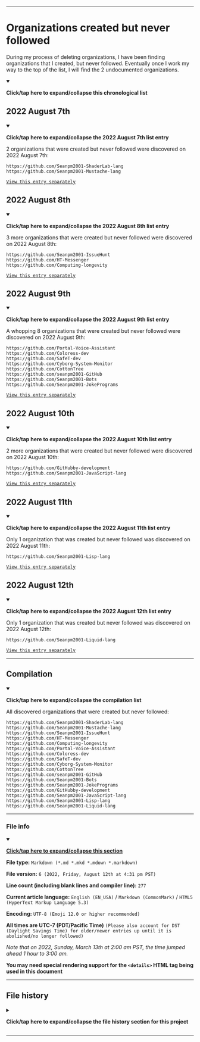 
***

# Organizations created but never followed

During my process of deleting organizations, I have been finding organizations that I created, but never followed. Eventually once I work my way to the top of the list, I will find the 2 undocumented organizations.

<details open><summary><p lang="en"><b>Click/tap here to expand/collapse this chronological list</b></p></summary>

## 2022 August 7th

<details open><summary><p lang="en"><b>Click/tap here to expand/collapse the 2022 August 7th list entry</b></p></summary>

2 organizations that were created but never followed were discovered on 2022 August 7th:

```urll
https://github.com/Seanpm2001-ShaderLab-lang
https://github.com/Seanpm2001-Mustache-lang
```

</details> <!-- 2022 August 7th !-->

[`View this entry separately`](/Follows/NeverFollowed/Discoveries/2022/08_August/07/README.urll)

## 2022 August 8th

<details open><summary><p lang="en"><b>Click/tap here to expand/collapse the 2022 August 8th list entry</b></p></summary>

3 more organizations that were created but never followed were discovered on 2022 August 8th:

```urll
https://github.com/Seanpm2001-IssueHunt
https://github.com/HT-Messenger
https://github.com/Computing-longevity
```

</details> <!-- 2022 August 8th !-->

[`View this entry separately`](/Follows/NeverFollowed/Discoveries/2022/08_August/08/README.urll)

## 2022 August 9th

<details open><summary><p lang="en"><b>Click/tap here to expand/collapse the 2022 August 9th list entry</b></p></summary>

A whopping 8 organizations that were created but never followed were discovered on 2022 August 9th:

```urll
https://github.com/Portal-Voice-Assistant
https://github.com/Coloress-dev
https://github.com/SafeT-dev
https://github.com/Cyborg-System-Monitor
https://github.com/CottonTree
https://github.com/seanpm2001-GitHub
https://github.com/Seanpm2001-Bots
https://github.com/Seanpm2001-JokePrograms
```

</details> <!-- 2022 August 9th !-->

[`View this entry separately`](/Follows/NeverFollowed/Discoveries/2022/08_August/09/README.urll)

## 2022 August 10th

<details open><summary><p lang="en"><b>Click/tap here to expand/collapse the 2022 August 10th list entry</b></p></summary>

2 more organizations that were created but never followed were discovered on 2022 August 10th:

```urll
https://github.com/GitHubby-development
https://github.com/Seanpm2001-JavaScript-lang
```

</details> <!-- 2022 August 10th !-->

[`View this entry separately`](/Follows/NeverFollowed/Discoveries/2022/08_August/10/README.urll)

## 2022 August 11th

<details open><summary><p lang="en"><b>Click/tap here to expand/collapse the 2022 August 11th list entry</b></p></summary>

Only 1 organization that was created but never followed was discovered on 2022 August 11th:

```urll
https://github.com/Seanpm2001-Lisp-lang
```

</details> <!-- 2022 August 11th !-->

[`View this entry separately`](/Follows/NeverFollowed/Discoveries/2022/08_August/11/README.urll)

</details>

## 2022 August 12th

<details open><summary><p lang="en"><b>Click/tap here to expand/collapse the 2022 August 12th list entry</b></p></summary>

Only 1 organization that was created but never followed was discovered on 2022 August 12th:

```urll
https://github.com/Seanpm2001-Liquid-lang
```

</details> <!-- 2022 August 12th !-->

[`View this entry separately`](/Follows/NeverFollowed/Discoveries/2022/08_August/12/README.urll)

</details>

***

## Compilation

<details open><summary><p lang="en"><b>Click/tap here to expand/collapse the compilation list</b></p></summary>

All discovered organizations that were created but never followed:

```urll
https://github.com/Seanpm2001-ShaderLab-lang
https://github.com/Seanpm2001-Mustache-lang
https://github.com/Seanpm2001-IssueHunt
https://github.com/HT-Messenger
https://github.com/Computing-longevity
https://github.com/Portal-Voice-Assistant
https://github.com/Coloress-dev
https://github.com/SafeT-dev
https://github.com/Cyborg-System-Monitor
https://github.com/CottonTree
https://github.com/seanpm2001-GitHub
https://github.com/Seanpm2001-Bots
https://github.com/Seanpm2001-JokePrograms
https://github.com/GitHubby-development
https://github.com/Seanpm2001-JavaScript-lang
https://github.com/Seanpm2001-Lisp-lang
https://github.com/Seanpm2001-Liquid-lang
```

</details>

***

### File info

<details open><summary><p lang="en"><b><u>Click/tap here to expand/collapse this section</u></b></p></summary>

**File type:** `Markdown (*.md *.mkd *.mdown *.markdown)`

**File version:** `6 (2022, Friday, August 12th at 4:31 pm PST)`

**Line count (including blank lines and compiler line):** `277`

**Current article language:** `English (EN_USA)` / `Markdown (CommonMark)` / `HTML5 (HyperText Markup Language 5.3)`

**Encoding:** `UTF-8 (Emoji 12.0 or higher recommended)`

**All times are UTC-7 (PDT/Pacific Time)** `(Please also account for DST (Daylight Savings Time) for older/newer entries up until it is abolished/no longer followed)`

_Note that on 2022, Sunday, March 13th at 2:00 am PST, the time jumped ahead 1 hour to 3:00 am._

**You may need special rendering support for the `<details>` HTML tag being used in this document**

</details>

***

## File history

<details><summary><p lang="en"><b>Click/tap here to expand/collapse the file history section for this project</b></p></summary>

<details><summary><p lang="en"><b>Version 1 (2022, Sunday, August 7th at 4:19 pm PST)</b></p></summary>

**This version was made by:** [`@seanpm2001`](https://github.com/seanpm2001/)

**View this release separately:** [`Click/tap here`](/Follows/NeverFollowed/!OldVersions/README/English/USA/README_V1.md)

> Changes:

- [x] Started the file
- [x] Added the title section
- [x] Added the `2022 August 7th` section
- [x] Added the `file info` section
- [x] Added the `file history` section
- [ ] No other changes in version 1

</details>

<details><summary><p lang="en"><b>Version 2 (2022, Monday, August 8th at 5:24 pm PST)</b></p></summary>

**This version was made by:** [`@seanpm2001`](https://github.com/seanpm2001/)

**View this release separately:** [`Click/tap here`](/Follows/NeverFollowed/!OldVersions/README/English/USA/README_V2.md)

> Changes:

- [x] Added the `2022 August 8th` section
- [x] Updated the `file info` section
- [x] Updated the `file history` section
- [ ] No other changes in version 2

</details>

<details><summary><p lang="en"><b>Version 3 (2022, Tuesday, August 9th at 5:11 pm PST)</b></p></summary>

**This version was made by:** [`@seanpm2001`](https://github.com/seanpm2001/)

**View this release separately:** [`Click/tap here`](/Follows/NeverFollowed/!OldVersions/README/English/USA/README_V3.md)

> Changes:

- [x] Added the `2022 August 9th` section
- [x] Added the `Compilation` section
- [x] Updated the `file info` section
- [x] Updated the `file history` section
- [ ] No other changes in version 3

</details>

<details><summary><p lang="en"><b>Version 4 (2022, Wednesday, August 10th at 5:14 pm PST)</b></p></summary>

**This version was made by:** [`@seanpm2001`](https://github.com/seanpm2001/)

**View this release separately:** [`Click/tap here`](/Follows/NeverFollowed/!OldVersions/README/English/USA/README_V4.md)

> Changes:

- [x] Updated the `2022 August 7th` section to add a link to the local file
- [x] Updated the `2022 August 8th` section to add a link to the local file
- [x] Updated the `2022 August 9th` section to add a link to the local file
- [x] Added the `2022 August 10th` section
- [x] Updated the `Compilation` section
- [x] Updated the `file info` section
- [x] Updated the `file history` section
- [ ] No other changes in version 4

</details>

<details><summary><p lang="en"><b>Version 5 (2022, Thursday, August 11th at 6:30 pm PST)</b></p></summary>

**This version was made by:** [`@seanpm2001`](https://github.com/seanpm2001/)

**View this release separately:** [`Click/tap here`](/Follows/NeverFollowed/!OldVersions/README/English/USA/README_V5.md)

> Changes:

- [x] Utilized dropdowns for every section
- [x] Updated the `2022 August 7th` section to add dropdown support
- [x] Updated the `2022 August 8th` section to add dropdown support
- [x] Updated the `2022 August 9th` section to add dropdown support
- [x] Updated the `2022 August 10th` section to add dropdown support
- [x] Added the `2022 August 11th` section
- [x] Updated the `Compilation` section
- [x] Updated the `file info` section
- [x] Updated the `file history` section
- [ ] No other changes in version 5

</details>

<details><summary><p lang="en"><b>Version 6 (2022, Friday, August 12th at 4:31 pm PST)</b></p></summary>

**This version was made by:** [`@seanpm2001`](https://github.com/seanpm2001/)

**View this release separately:** [`Click/tap here`](/Follows/NeverFollowed/!OldVersions/README/English/USA/README_V6.md)

> Changes:

- [x] Utilized dropdowns for every section
- [x] Added the `2022 August 12th` section
- [x] Updated the `Compilation` section
- [x] Updated the `file info` section
- [x] Updated the `file history` section
- [ ] No other changes in version 6

</details>

</details>

***
